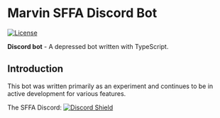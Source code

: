 # Marvin SFFA Discord Bot

[![License](https://img.shields.io/badge/license-MIT-blue)](https://opensource.org/licenses/MIT)

**Discord bot** - A depressed bot written with TypeScript.

## Introduction

This bot was written primarily as an experiment and continues to be in active development for various features.

The SFFA Discord:
[![Discord Shield](https://discord.com/api/guilds/959795934240309248/widget.png?style=shield)](https://discord.gg/SDzenTJzNm)
